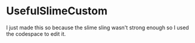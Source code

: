 # UsefulSlimeCustom
I just made this so because the slime sling wasn't strong enough so I used the codespace to edit it.
